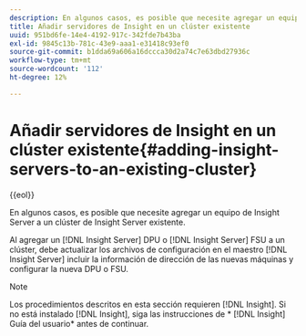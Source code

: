 ```yaml
---
description: En algunos casos, es posible que necesite agregar un equipo de Insight Server a un clúster de Insight Server existente.
title: Añadir servidores de Insight en un clúster existente
uuid: 951bd6fe-14e4-4192-917c-342fde7b43ba
exl-id: 9845c13b-781c-43e9-aaa1-e31418c93ef0
source-git-commit: b1dda69a606a16dccca30d2a74c7e63dbd27936c
workflow-type: tm+mt
source-wordcount: '112'
ht-degree: 12%

---
```


# Añadir servidores de Insight en un clúster existente{#adding-insight-servers-to-an-existing-cluster}

{{eol}}

En algunos casos, es posible que necesite agregar un equipo de Insight Server a un clúster de Insight Server existente.

Al agregar un [!DNL Insight Server] DPU o [!DNL Insight Server] FSU a un clúster, debe actualizar los archivos de configuración en el maestro [!DNL Insight Server] incluir la información de dirección de las nuevas máquinas y configurar la nueva DPU o FSU.

>[!NOTE]
>
>Los procedimientos descritos en esta sección requieren [!DNL Insight]. Si no está instalado [!DNL Insight], siga las instrucciones de * [!DNL Insight] Guía del usuario* antes de continuar.
